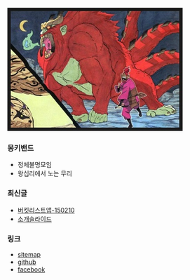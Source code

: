 
![대문](/doc/img/mkbd_logo.jpg)


### 몽키밴드
- 정체불명모임
- 왕십리에서 노는 무리

### 최신글
- [버킷리스트앱-150210](doc/leancanvas.md)
- [소개슬라이드](http://mkbd.github.io/slide/mkbd)

### 링크
- [sitemap](doc/sitemap.md)
- [github](https://github.com/mkbd/mkbd.github.io)
- [facebook ](https://www.facebook.com/groups/679419948759796)
